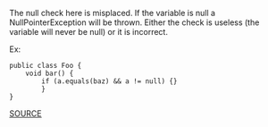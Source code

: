 The null check here is misplaced. If the variable is null a NullPointerException will be thrown.
Either the check is useless (the variable will never be null) or it is incorrect.

Ex:

    public class Foo {
        void bar() {
            if (a.equals(baz) && a != null) {}
            }
    }

[SOURCE](http://pmd.sourceforge.net/pmd-5.3.2/pmd-java/rules/java/basic.html#MisplacedNullCheck)
